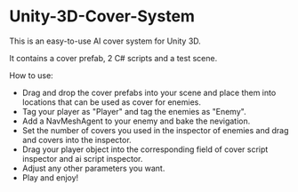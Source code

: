 # Unity-3D-Cover-System

This is an easy-to-use AI cover system for Unity 3D.

It contains a cover prefab, 2 C# scripts and a test scene.

How to use:
 - Drag and drop the cover prefabs into your scene and place them into locations that can be used as cover for enemies.
 - Tag your player as "Player" and tag the enemies as "Enemy".
 - Add a NavMeshAgent to your enemy and bake the nevigation.
 - Set the number of covers you used in the inspector of enemies and drag and covers into the inspector.
 - Drag your player object into the corresponding field of cover script inspector and ai script inspector.
 - Adjust any other parameters you want.
 - Play and enjoy!  
